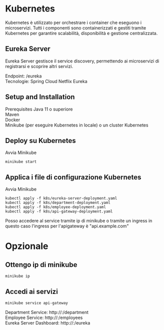 # Kubernetes
Kubernetes è utilizzato per orchestrare i container che eseguono i microservizi. Tutti i componenti sono containerizzati e gestiti tramite Kubernetes per garantire scalabilità, disponibilità e gestione centralizzata.

## Eureka Server
Eureka Server gestisce il service discovery, permettendo ai microservizi di registrarsi e scoprire altri servizi.

Endpoint: /eureka <br>
Tecnologie: Spring Cloud Netflix Eureka

## Setup and Installation
Prerequisites
Java 11 o superiore <br>
Maven <br>
Docker <br>
Minikube (per eseguire Kubernetes in locale) o un cluster Kubernetes <br>

## Deploy su Kubernetes
Avvia Minikube
```plaintext
minikube start
```
## Applica i file di configurazione Kubernetes
Avvia Minikube
```plaintext
kubectl apply -f k8s/eureka-server-deployment.yaml
kubectl apply -f k8s/department-deployment.yaml
kubectl apply -f k8s/employee-deployment.yaml
kubectl apply -f k8s/api-gateway-deployment.yaml
```
Posso accedere al service tramite ip di minikube o tramite un ingress in questo caso l'ingress per l'apigateway è "api.example.com"

# Opzionale
## Ottengo ip di minikube
```plaintext
minikube ip
```

## Accedi ai servizi
```plaintext
minikube service api-gateway 
```
Department Service: http://<minikube-ip>:<minikube-port>/department <br>
Employee Service: http://<minikube-ip>:<minikube-port>/employees <br>
Eureka Server Dashboard: http://<minikube-ip>:<minikube-port>/eureka <br>




